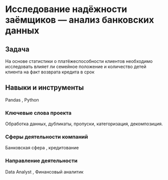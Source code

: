 # Исследование надёжности заёмщиков — анализ банковских данных

## Задача
 На основе статистики о платёжеспособности клиентов необходимо исследовать влияет ли семейное положение и количество детей клиента на факт возврата кредита в срок

## Навыки и инструменты
 Pandas , Python

### Ключевые слова проекта
Обработка данных, дубликаты, пропуски, категоризация, декомпозиция.

### Сферы деятельности компаний
Банковская сфера , кредитование 

### Направление деятельности
Data Analyst , Финансовый аналитик
